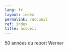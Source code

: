 ```yaml
---
lang: fr
layout: index
permalink: /accueil
ref: index
title: accueil
---
```


50 années du report Werner

<!-- more -->
